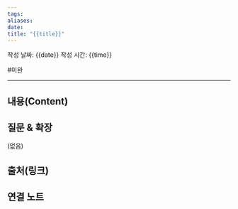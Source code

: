 ```yaml
---
tags: 
aliases: 
date: 
title: "{{title}}"
---
```

작성 날짜: {{date}}
작성 시간: {{time}}

#미완

----
## 내용(Content)


## 질문 & 확장

(없음)

## 출처(링크)


## 연결 노트










